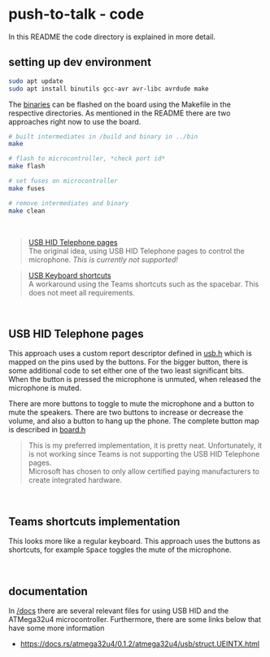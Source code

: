 # push-to-talk - code

In this README the code directory is explained in more detail. 

## setting up dev environment

```bash
sudo apt update
sudo apt install binutils gcc-avr avr-libc avrdude make
```

The [binaries](bin/) can be flashed on the board using the Makefile in the respective directories. As mentioned in the README there are two approaches right now to use the board. 

```bash
# built intermediates in /build and binary in ../bin
make

# flash to microcontroller, *check port id*
make flash

# set fuses on microcontroller
make fuses

# remove intermediates and binary
make clean
```

<br /><!-- spacing for header -->

> [USB HID Telephone pages](/martijncasteel/launchpad/tree/main/code/usb-hid-telephone) <br />
> The original idea, using USB HID Telephone pages to control the microphone. *This is currently not supported!*

> [USB Keyboard shortcuts](/martijncasteel/launchpad/tree/main/code/teams-shortcuts) <br/>
> A workaround using the Teams shortcuts such as the spacebar. This does not meet all requirements.

<br /><!-- spacing for header -->

## USB HID Telephone pages
This approach uses a custom report descriptor defined in [usb.h](/martijncasteel/launchpad/tree/main/code/usb-hid-telephone/include/usb.h) which is mapped on the pins used by the buttons. For the bigger button, there is some additional code to set either one of the two least significant bits. When the button is pressed the microphone is unmuted, when released the microphone is muted. 

There are more buttons to toggle to mute the microphone and a button to mute the speakers. There are two buttons to increase or decrease the volume, and also a button to hang up the phone. The complete button map is described in [board.h](/martijncasteel/launchpad/tree/main/code/usb-hid-telephone/include/board.h)

> This is my preferred implementation, it is pretty neat. Unfortunately, it is not working since Teams is not supporting the USB HID Telephone pages. <br />
> Microsoft has chosen to only allow certified paying manufacturers to create integrated hardware.

<br /><!-- spacing for header -->

## Teams shortcuts implementation
This looks more like a regular keyboard. This approach uses the buttons as shortcuts, for example <kbd>Space</kbd> toggles the mute of the microphone.

<br /><!-- spacing for header -->

## documentation
In [/docs](docs/) there are several relevant files for using USB HID and the ATMega32u4 microcontroller. Furthermore, there are some links below that have some more information
* https://docs.rs/atmega32u4/0.1.2/atmega32u4/usb/struct.UEINTX.html